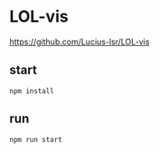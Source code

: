 # LOL-vis

https://github.com/Lucius-lsr/LOL-vis

## start

```
npm install
```



## run

```
npm run start
```


